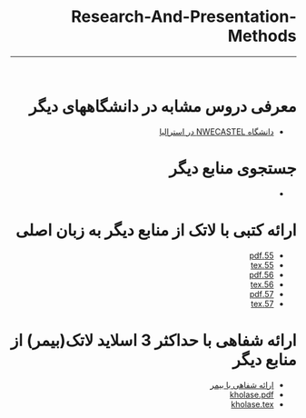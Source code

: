 
<div dir="rtl">
  
# Research-And-Presentation-Methods
---

<br>


# معرفی دروس مشابه در دانشگاههای دیگر
- [دانشگاه NWECASTEL در استرالیا](https://libguides.newcastle.edu.au/researchmethods)

# جستجوی منابع دیگر
- 

# ارائه کتبی با لاتک از منابع دیگر به زبان اصلی
- [55.pdf](https://github.com/seasun238/PNU_3991_AR/blob/main/Research%20and%20presentation%20methods/55.pdf)
- [55.tex](https://github.com/seasun238/PNU_3991_AR/blob/main/Research%20and%20presentation%20methods/55.tex)
- [56.pdf](https://github.com/seasun238/PNU_3991_AR/blob/main/Research%20and%20presentation%20methods/56.pdf)
- [56.tex](https://github.com/seasun238/PNU_3991_AR/blob/main/Research%20and%20presentation%20methods/56.tex)
- [57.pdf](https://github.com/seasun238/PNU_3991_AR/blob/main/Research%20and%20presentation%20methods/57.pdf)
- [57.tex](https://github.com/seasun238/PNU_3991_AR/blob/main/Research%20and%20presentation%20methods/57.tex)

# ارائه شفاهی با حداکثر 3 اسلاید لاتک(بیمر) از منابع دیگر
- [ارائه شفاهی با بیمر](https://www.aparat.com/v/I5zi2)
- [kholase.pdf](https://github.com/seasun238/PNU_3991_AR/blob/main/Research%20and%20presentation%20methods/kholase.pdf)
- [kholase.tex](https://github.com/seasun238/PNU_3991_AR/blob/main/Research%20and%20presentation%20methods/kholase.tex)







